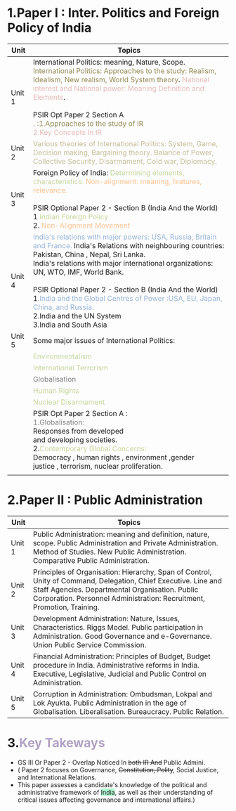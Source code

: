 # 1.Paper I : Inter. Politics and Foreign Policy of India

| Unit   | Topics                                                                                                                                                                                                                                                                                                                                                                                                                                                                                                                                                                  |
| ------ | ----------------------------------------------------------------------------------------------------------------------------------------------------------------------------------------------------------------------------------------------------------------------------------------------------------------------------------------------------------------------------------------------------------------------------------------------------------------------------------------------------------------------------------------------------------------------- |
| Unit 1 | International Politics: meaning, Nature, Scope. <font color="#938953">International Politics: Approaches to the study: </font><font color="#938953">Realism, Idealism, New realism, World System theory</font>. <font color="#e5b9b7">National interest and National power: Meaning Definition and Elements</font>.<br><br>PSIR Opt Paper 2 Section A<br><font color="#938953">. :1.Approaches to the study of IR</font><br>                 <font color="#e5b9b7">2.Key Concepts In IR</font>                                                                          |
| Unit 2 | <font color="#c4bd97">Various theories of International Politics: System, Game, Decision making, Bargaining theory. Balance of Power, Collective Security, Disarmament, Cold war, Diplomacy.</font>                                                                                                                                                                                                                                                                                                                                                                     |
| Unit 3 | Foreign Policy of India: <font color="#c3d69b">Determining elements, characteristics.</font> <font color="#fac08f">Non-alignment: meaning, features, relevance.</font><br><br>PSIR Optional Paper 2 - Section B (India And the World) <br>1<font color="#c3d69b">.Indian Foreign Policy </font><br>2. <font color="#fac08f">Non-Alignment Movement</font>                                                                                                                                                                                                               |
| Unit 4 | <font color="#95b3d7">India's relations with major powers: USA, Russia, Britain and France.         </font>                                           India's Relations with neighbouring countries: Pakistan, China , Nepal, Sri Lanka. <br>India's relations with major international organizations: UN, WTO, IMF, World Bank.<br><br>PSIR Optional Paper 2 - Section B (India And the World) <br>1<font color="#95b3d7">.India and the Global Centres of Power :USA, EU, Japan, China, and Russia.</font><br>2.India and the UN System<br>3.India and South Asia<br> |
| Unit 5 | Some major issues of International Politics:                                                                                                                                                                                                                                                                                                                                                                                                                                                                                                                            |
|        | <font color="#c3d69b">Environmentalism</font>                                                                                                                                                                                                                                                                                                                                                                                                                                                                                                                           |
|        | <font color="#c3d69b">International Terrorism</font>                                                                                                                                                                                                                                                                                                                                                                                                                                                                                                                    |
|        | <font color="#7f7f7f">Globalisation</font>                                                                                                                                                                                                                                                                                                                                                                                                                                                                                                                              |
|        | <font color="#c3d69b">Human Rights</font>                                                                                                                                                                                                                                                                                                                                                                                                                                                                                                                               |
|        | <font color="#c3d69b">Nuclear Disarmament</font>                                                                                                                                                                                                                                                                                                                                                                                                                                                                                                                        |
|        | PSIR Opt Paper 2 Section A :<br><font color="#7f7f7f">1.Globalisation:</font><br>Responses from developed<br>and developing societies.<br>2.<font color="#c3d69b">Contemporary Global Concerns:</font><br>Democracy , human rights , environment ,gender<br>justice , terrorism, nuclear proliferation.                                                                                                                                                                                                                                                                 |
|        |                                                                                                                                                                                                                                                                                                                                                                                                                                                                                                                                                                         |
# 2.Paper II : Public Administration 

| Unit   | Topics                                                                                                                                                                                                                                     |
| ------ | ------------------------------------------------------------------------------------------------------------------------------------------------------------------------------------------------------------------------------------------ |
| Unit 1 | Public Administration: meaning and definition, nature, scope. Public Administration and Private Administration. Method of Studies. New Public Administration. Comparative Public Administration.                                           |
| Unit 2 | Principles of Organisation: Hierarchy, Span of Control, Unity of Command, Delegation, Chief Executive. Line and Staff Agencies. Departmental Organisation. Public Corporation. Personnel Administration: Recruitment, Promotion, Training. |
| Unit 3 | Development Administration: Nature, Issues, Characteristics. Riggs Model. Public participation in Administration. Good Governance and e-Governance. Union Public Service Commission.                                                       |
| Unit 4 | Financial Administration: Principles of Budget, Budget procedure in India. Administrative reforms in India. Executive, Legislative, Judicial and Public Control on Administration.                                                         |
| Unit 5 | Corruption in Administration: Ombudsman, Lokpal and Lok Ayukta. Public Administration in the age of Globalisation. Liberalisation. Bureaucracy. Public Relation.                                                                           |
# 3.<font color="#b2a2c7">Key Takeways </font>

- GS III Or Paper 2  -  Overlap Noticed In ~~both IR And~~ Public Admini. 
- ( Paper 2 focuses on Governance, ~~Constitution, Polity~~, Social Justice, and International Relations. 
- This paper assesses a candidate's knowledge of the political and administrative framework of <span style="background:#affad1">India</span>, as well as their understanding of critical issues affecting governance and international affairs.)
